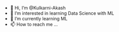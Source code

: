 - 👋 Hi, I’m @Kulkarni-Akash
- 👀 I’m interested in learning Data Science with ML
- 🌱 I’m currently learning ML
- 📫 How to reach me ...

<!---
Kulkarni-Akash/Kulkarni-Akash is a ✨ special ✨ repository because its `README.md` (this file) appears on your GitHub profile.
You can click the Preview link to take a look at your changes.
--->

